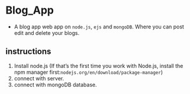 # Blog_App
- A blog app web app on `node.js`, `ejs` and `mongoDB`. Where you can post edit and delete your blogs.

## instructions
1. Install node.js (If that’s the first time you work with Node.js, install the npm manager first:`nodejs.org/en/download/package-manager`)
2. connect with server.
3. connect with mongoDB database.
